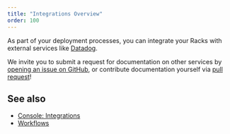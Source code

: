 ```yaml
---
title: "Integrations Overview"
order: 100
---
```


As part of your deployment processes, you can integrate your Racks with external services like [Datadog](/docs/datadog/).

We invite you to submit a request for documentation on other services by [opening an issue on GitHub](https://github.com/convox/site/issues), or contribute documentation yourself via [pull request](https://github.com/convox/site)!

## See also

* [Console: Integrations](/docs/integrations)
* [Workflows](/docs/workflows/)
